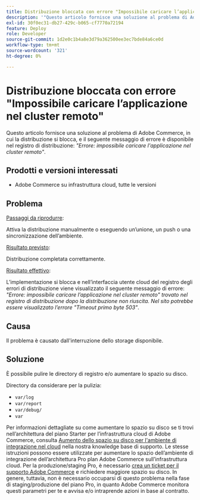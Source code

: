 ```yaml
---
title: Distribuzione bloccata con errore "Impossibile caricare l’applicazione nel cluster remoto"
description: '"Questo articolo fornisce una soluzione al problema di Adobe Commerce, in cui la distribuzione si blocca, e il seguente messaggio di errore è disponibile nel registro di distribuzione: *"Errore: impossibile caricare l’applicazione nel cluster remoto"*."'
exl-id: 30f0ec31-db27-429c-b065-cf7770a72194
feature: Deploy
role: Developer
source-git-commit: 1d2e0c1b4a8e3d79a362500ee3ec7bde84a6ce0d
workflow-type: tm+mt
source-wordcount: '321'
ht-degree: 0%

---
```


# Distribuzione bloccata con errore &quot;Impossibile caricare l’applicazione nel cluster remoto&quot;

Questo articolo fornisce una soluzione al problema di Adobe Commerce, in cui la distribuzione si blocca, e il seguente messaggio di errore è disponibile nel registro di distribuzione: *&quot;Errore: impossibile caricare l&#39;applicazione nel cluster remoto&quot;*.

## Prodotti e versioni interessati

* Adobe Commerce su infrastruttura cloud, tutte le versioni

## Problema

<u>Passaggi da riprodurre</u>:

Attiva la distribuzione manualmente o eseguendo un’unione, un push o una sincronizzazione dell’ambiente.

<u>Risultato previsto</u>:

Distribuzione completata correttamente.

<u>Risultato effettivo</u>:

L’implementazione si blocca e nell’interfaccia utente cloud del registro degli errori di distribuzione viene visualizzato il seguente messaggio di errore: *&quot;Errore: impossibile caricare l’applicazione nel cluster remoto&quot; trovato nel registro di distribuzione dopo la distribuzione non riuscita. Nel sito potrebbe essere visualizzato l’errore &quot;Timeout primo byte 503&quot;*.

## Causa

Il problema è causato dall&#39;interruzione dello storage disponibile.

## Soluzione

È possibile pulire le directory di registro e/o aumentare lo spazio su disco.

Directory da considerare per la pulizia:

* `var/log`
* `var/report`
* `var/debug/`
* `var`

Per informazioni dettagliate su come aumentare lo spazio su disco se ti trovi nell’architettura del piano Starter per l’infrastruttura cloud di Adobe Commerce, consulta [Aumento dello spazio su disco per l&#39;ambiente di integrazione nel cloud](/help/how-to/general/increase-disk-space-for-integration-environment-on-cloud.md) nella nostra knowledge base di supporto. Le stesse istruzioni possono essere utilizzate per aumentare lo spazio dell’ambiente di integrazione dell’architettura Pro plan Adobe Commerce sull’infrastruttura cloud. Per la produzione/staging Pro, è necessario [crea un ticket per il supporto Adobe Commerce](/help/help-center-guide/help-center/magento-help-center-user-guide.md#submit-ticket-Submit-a-support-ticket) e richiedere maggiore spazio su disco. In genere, tuttavia, non è necessario occuparsi di questo problema nella fase di staging/produzione del piano Pro, in quanto Adobe Commerce monitora questi parametri per te e avvisa e/o intraprende azioni in base al contratto.
